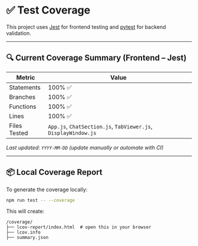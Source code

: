 # ✅ Test Coverage

This project uses [Jest](https://jestjs.io/) for frontend testing and [pytest](https://pytest.org/) for backend validation.

---

## 🔍 Current Coverage Summary (Frontend – Jest)

| Metric          | Value   |
|-----------------|---------|
| Statements      | 100% ✅ |
| Branches        | 100% ✅ |
| Functions       | 100% ✅ |
| Lines           | 100% ✅ |
| Files Tested    | `App.js`, `ChatSection.js`, `TabViewer.js`, `DisplayWindow.js` |

_Last updated: `YYYY-MM-DD` (update manually or automate with CI)_

---

## 📦 Local Coverage Report

To generate the coverage locally:

```bash
npm run test -- --coverage
```

This will create:
```text
/coverage/
├── lcov-report/index.html  # open this in your browser
├── lcov.info
├── summary.json
```

